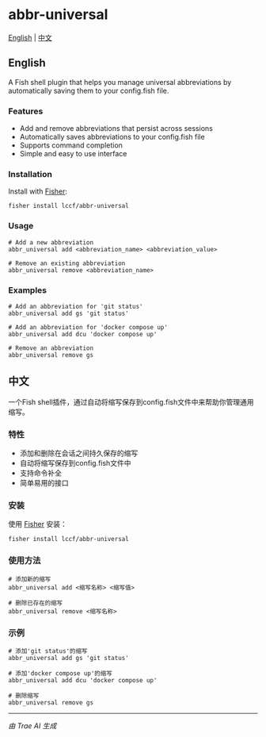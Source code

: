 # abbr-universal

[English](#english) | [中文](#chinese)

<a name="english"></a>
## English

A Fish shell plugin that helps you manage universal abbreviations by automatically saving them to your config.fish file.

### Features

- Add and remove abbreviations that persist across sessions
- Automatically saves abbreviations to your config.fish file
- Supports command completion
- Simple and easy to use interface

### Installation

Install with [Fisher](https://github.com/jorgebucaran/fisher):

```fish
fisher install lccf/abbr-universal
```

### Usage

```fish
# Add a new abbreviation
abbr_universal add <abbreviation_name> <abbreviation_value>

# Remove an existing abbreviation
abbr_universal remove <abbreviation_name>
```

### Examples

```fish
# Add an abbreviation for 'git status'
abbr_universal add gs 'git status'

# Add an abbreviation for 'docker compose up'
abbr_universal add dcu 'docker compose up'

# Remove an abbreviation
abbr_universal remove gs
```

<a name="chinese"></a>
## 中文

一个Fish shell插件，通过自动将缩写保存到config.fish文件中来帮助你管理通用缩写。

### 特性

- 添加和删除在会话之间持久保存的缩写
- 自动将缩写保存到config.fish文件中
- 支持命令补全
- 简单易用的接口

### 安装

使用 [Fisher](https://github.com/jorgebucaran/fisher) 安装：

```fish
fisher install lccf/abbr-universal
```

### 使用方法

```fish
# 添加新的缩写
abbr_universal add <缩写名称> <缩写值>

# 删除已存在的缩写
abbr_universal remove <缩写名称>
```

### 示例

```fish
# 添加'git status'的缩写
abbr_universal add gs 'git status'

# 添加'docker compose up'的缩写
abbr_universal add dcu 'docker compose up'

# 删除缩写
abbr_universal remove gs
```

---

*由 Trae AI 生成*
